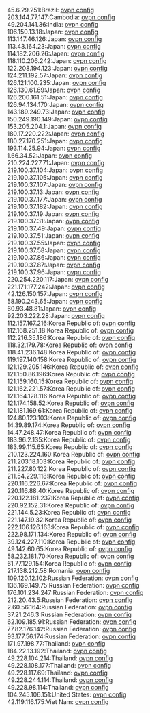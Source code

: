 45.6.29.251:Brazil: [ovpn config](vpn/45_6_29_251.ovpn)  
203.144.77.147:Cambodia: [ovpn config](vpn/203_144_77_147.ovpn)  
49.204.141.36:India: [ovpn config](vpn/49_204_141_36.ovpn)  
106.150.13.18:Japan: [ovpn config](vpn/106_150_13_18.ovpn)  
113.147.46.126:Japan: [ovpn config](vpn/113_147_46_126.ovpn)  
113.43.164.23:Japan: [ovpn config](vpn/113_43_164_23.ovpn)  
114.182.206.26:Japan: [ovpn config](vpn/114_182_206_26.ovpn)  
118.110.206.242:Japan: [ovpn config](vpn/118_110_206_242.ovpn)  
122.208.194.123:Japan: [ovpn config](vpn/122_208_194_123.ovpn)  
124.211.192.57:Japan: [ovpn config](vpn/124_211_192_57.ovpn)  
126.121.100.235:Japan: [ovpn config](vpn/126_121_100_235.ovpn)  
126.130.61.69:Japan: [ovpn config](vpn/126_130_61_69.ovpn)  
126.200.161.51:Japan: [ovpn config](vpn/126_200_161_51.ovpn)  
126.94.134.170:Japan: [ovpn config](vpn/126_94_134_170.ovpn)  
143.189.249.73:Japan: [ovpn config](vpn/143_189_249_73.ovpn)  
150.249.190.149:Japan: [ovpn config](vpn/150_249_190_149.ovpn)  
153.205.204.1:Japan: [ovpn config](vpn/153_205_204_1.ovpn)  
180.17.220.222:Japan: [ovpn config](vpn/180_17_220_222.ovpn)  
180.27.170.251:Japan: [ovpn config](vpn/180_27_170_251.ovpn)  
193.114.25.94:Japan: [ovpn config](vpn/193_114_25_94.ovpn)  
1.66.34.52:Japan: [ovpn config](vpn/1_66_34_52.ovpn)  
210.224.227.71:Japan: [ovpn config](vpn/210_224_227_71.ovpn)  
219.100.37.104:Japan: [ovpn config](vpn/219_100_37_104.ovpn)  
219.100.37.105:Japan: [ovpn config](vpn/219_100_37_105.ovpn)  
219.100.37.107:Japan: [ovpn config](vpn/219_100_37_107.ovpn)  
219.100.37.13:Japan: [ovpn config](vpn/219_100_37_13.ovpn)  
219.100.37.177:Japan: [ovpn config](vpn/219_100_37_177.ovpn)  
219.100.37.182:Japan: [ovpn config](vpn/219_100_37_182.ovpn)  
219.100.37.19:Japan: [ovpn config](vpn/219_100_37_19.ovpn)  
219.100.37.31:Japan: [ovpn config](vpn/219_100_37_31.ovpn)  
219.100.37.49:Japan: [ovpn config](vpn/219_100_37_49.ovpn)  
219.100.37.51:Japan: [ovpn config](vpn/219_100_37_51.ovpn)  
219.100.37.55:Japan: [ovpn config](vpn/219_100_37_55.ovpn)  
219.100.37.58:Japan: [ovpn config](vpn/219_100_37_58.ovpn)  
219.100.37.86:Japan: [ovpn config](vpn/219_100_37_86.ovpn)  
219.100.37.87:Japan: [ovpn config](vpn/219_100_37_87.ovpn)  
219.100.37.96:Japan: [ovpn config](vpn/219_100_37_96.ovpn)  
220.254.220.117:Japan: [ovpn config](vpn/220_254_220_117.ovpn)  
221.171.177.242:Japan: [ovpn config](vpn/221_171_177_242.ovpn)  
42.126.150.157:Japan: [ovpn config](vpn/42_126_150_157.ovpn)  
58.190.243.65:Japan: [ovpn config](vpn/58_190_243_65.ovpn)  
60.93.48.81:Japan: [ovpn config](vpn/60_93_48_81.ovpn)  
92.203.222.28:Japan: [ovpn config](vpn/92_203_222_28.ovpn)  
112.157.167.216:Korea Republic of: [ovpn config](vpn/112_157_167_216.ovpn)  
112.168.251.18:Korea Republic of: [ovpn config](vpn/112_168_251_18.ovpn)  
112.216.35.186:Korea Republic of: [ovpn config](vpn/112_216_35_186.ovpn)  
118.32.179.78:Korea Republic of: [ovpn config](vpn/118_32_179_78.ovpn)  
118.41.236.148:Korea Republic of: [ovpn config](vpn/118_41_236_148.ovpn)  
119.197.140.158:Korea Republic of: [ovpn config](vpn/119_197_140_158.ovpn)  
121.129.205.146:Korea Republic of: [ovpn config](vpn/121_129_205_146.ovpn)  
121.150.86.196:Korea Republic of: [ovpn config](vpn/121_150_86_196.ovpn)  
121.159.160.15:Korea Republic of: [ovpn config](vpn/121_159_160_15.ovpn)  
121.162.221.57:Korea Republic of: [ovpn config](vpn/121_162_221_57.ovpn)  
121.164.128.116:Korea Republic of: [ovpn config](vpn/121_164_128_116.ovpn)  
121.174.158.52:Korea Republic of: [ovpn config](vpn/121_174_158_52.ovpn)  
121.181.169.61:Korea Republic of: [ovpn config](vpn/121_181_169_61.ovpn)  
124.80.123.103:Korea Republic of: [ovpn config](vpn/124_80_123_103.ovpn)  
14.39.89.174:Korea Republic of: [ovpn config](vpn/14_39_89_174.ovpn)  
14.47.248.47:Korea Republic of: [ovpn config](vpn/14_47_248_47.ovpn)  
183.96.2.135:Korea Republic of: [ovpn config](vpn/183_96_2_135.ovpn)  
183.99.115.65:Korea Republic of: [ovpn config](vpn/183_99_115_65.ovpn)  
210.123.224.160:Korea Republic of: [ovpn config](vpn/210_123_224_160.ovpn)  
211.203.18.103:Korea Republic of: [ovpn config](vpn/211_203_18_103.ovpn)  
211.227.80.122:Korea Republic of: [ovpn config](vpn/211_227_80_122.ovpn)  
211.54.229.118:Korea Republic of: [ovpn config](vpn/211_54_229_118.ovpn)  
220.116.226.67:Korea Republic of: [ovpn config](vpn/220_116_226_67.ovpn)  
220.116.88.40:Korea Republic of: [ovpn config](vpn/220_116_88_40.ovpn)  
220.122.181.237:Korea Republic of: [ovpn config](vpn/220_122_181_237.ovpn)  
220.92.152.31:Korea Republic of: [ovpn config](vpn/220_92_152_31.ovpn)  
221.144.5.23:Korea Republic of: [ovpn config](vpn/221_144_5_23.ovpn)  
221.147.19.32:Korea Republic of: [ovpn config](vpn/221_147_19_32.ovpn)  
222.106.126.163:Korea Republic of: [ovpn config](vpn/222_106_126_163.ovpn)  
222.98.171.134:Korea Republic of: [ovpn config](vpn/222_98_171_134.ovpn)  
39.124.227.110:Korea Republic of: [ovpn config](vpn/39_124_227_110.ovpn)  
49.142.60.65:Korea Republic of: [ovpn config](vpn/49_142_60_65.ovpn)  
58.232.181.70:Korea Republic of: [ovpn config](vpn/58_232_181_70.ovpn)  
61.77.129.154:Korea Republic of: [ovpn config](vpn/61_77_129_154.ovpn)  
217.138.212.58:Romania: [ovpn config](vpn/217_138_212_58.ovpn)  
109.120.12.102:Russian Federation: [ovpn config](vpn/109_120_12_102.ovpn)  
136.169.149.75:Russian Federation: [ovpn config](vpn/136_169_149_75.ovpn)  
176.101.234.247:Russian Federation: [ovpn config](vpn/176_101_234_247.ovpn)  
212.20.43.5:Russian Federation: [ovpn config](vpn/212_20_43_5.ovpn)  
2.60.56.164:Russian Federation: [ovpn config](vpn/2_60_56_164.ovpn)  
37.21.246.3:Russian Federation: [ovpn config](vpn/37_21_246_3.ovpn)  
62.109.185.91:Russian Federation: [ovpn config](vpn/62_109_185_91.ovpn)  
77.82.176.142:Russian Federation: [ovpn config](vpn/77_82_176_142.ovpn)  
93.177.56.174:Russian Federation: [ovpn config](vpn/93_177_56_174.ovpn)  
171.97.198.77:Thailand: [ovpn config](vpn/171_97_198_77.ovpn)  
184.22.13.192:Thailand: [ovpn config](vpn/184_22_13_192.ovpn)  
49.228.104.214:Thailand: [ovpn config](vpn/49_228_104_214.ovpn)  
49.228.108.177:Thailand: [ovpn config](vpn/49_228_108_177.ovpn)  
49.228.117.69:Thailand: [ovpn config](vpn/49_228_117_69.ovpn)  
49.228.244.114:Thailand: [ovpn config](vpn/49_228_244_114.ovpn)  
49.228.98.114:Thailand: [ovpn config](vpn/49_228_98_114.ovpn)  
104.245.106.151:United States: [ovpn config](vpn/104_245_106_151.ovpn)  
42.119.116.175:Viet Nam: [ovpn config](vpn/42_119_116_175.ovpn)  

